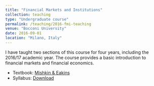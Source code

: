```yaml
---
title: "Financial Markets and Institutions"
collection: teaching
type: "Undergraduate course"
permalink: /teaching/2016-fmi-teaching
venue: "Bocconi University"
date: 2016-09-01
location: "Milano, Italy"
---
```


I have taught two sections of this course for four years, including the 2016/17 
academic year. The course provides a basic introduction to financial markets and financial economics. 

 * Textbook: [Mishkin & Eakins](http://catalogue.pearsoned.co.uk/educator/product/Financial-Markets-and-Institutions-Global-Edition-9E/9781292215006.page)
 * Syllabus: [Download](https://silviopetriconi.github.io/files/syllabus-fmi.pdf)
